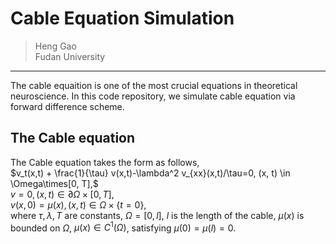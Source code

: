 # Cable Equation Simulation
> Heng Gao  
> Fudan University  
----
The cable equaition is one of the most crucial equations in theoretical neuroscience. In this code repository, we simulate cable equation via forward difference scheme.

## The Cable equation
The Cable equation takes the form as follows,   
$v_t(x,t) + \frac{1}{\tau} v(x,t)-\lambda^2 v_{xx}(x,t)/\tau=0, (x, t) \in \Omega\times[0, T],$    
$v = 0 , (x, t)\in \partial \Omega \times [0, T],$  
$v(x, 0) = \mu(x),  (x, t)\in \Omega\times \{t=0\},$  
where $\tau, \lambda, T$ are constants, $\Omega=[0, l]$, $l$ is the length of the cable, $\mu(x)$ is bounded on $\Omega$, $\mu(x)\in C^1(\Omega)$, satisfying $\mu(0)=\mu(l)=0$.





